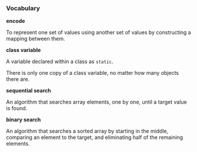 ###  Vocabulary




**encode**

To represent one set of values using another set of values by constructing a mapping between them.



**class variable**

A variable declared within a class as `static`.

There is only one copy of a class variable, no matter how many objects there are.



**sequential search**

An algorithm that searches array elements, one by one, until a target value is found.



**binary search**

An algorithm that searches a sorted array by starting in the middle, comparing an element to the target, and eliminating half of the remaining elements.